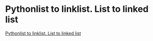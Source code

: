 # Pythonlist to linklist. List to linked list
[Pythonlist to linklist. List to linked list](https://aiwithcloud.com/2022/09/19/pythonlist_to_linklist-_list_to_linked_list/)